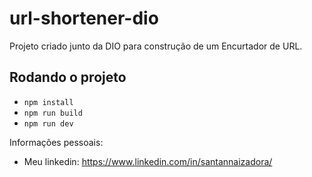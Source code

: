 # url-shortener-dio

Projeto criado junto da DIO para construção de um Encurtador de URL.

## Rodando o projeto

- `npm install`
- `npm run build`
- `npm run dev`



Informações pessoais:

- Meu linkedin: https://www.linkedin.com/in/santannaizadora/
